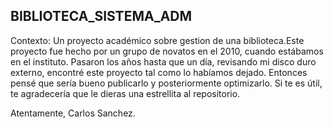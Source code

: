 ## BIBLIOTECA_SISTEMA_ADM
Contexto: Un proyecto académico sobre gestion de una biblioteca.Este proyecto fue hecho por un grupo de novatos en el 2010, cuando estábamos en el instituto. Pasaron los años hasta que un día, revisando mi disco duro externo, encontré este proyecto tal como lo habíamos dejado. Entonces pensé que sería bueno publicarlo y posteriormente optimizarlo. Si te es útil, te agradecería que le dieras una estrellita al repositorio.

Atentamente, Carlos Sanchez.
